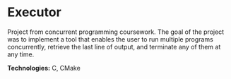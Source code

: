 # Executor

Project from concurrent programming coursework. The goal of the project was to implement a tool that enables the user to run multiple programs concurrently, retrieve the last line of output, and terminate any of them at any time.

**Technologies:** C, CMake
